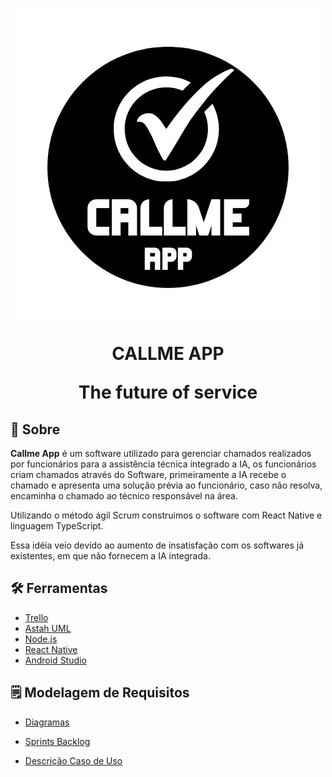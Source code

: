 <h1 align='center'>
    <img src='./Callme/code/src/assets/logo1.png'>
    <p>CALLME APP
    <p>The future of service
</h1>


## 📕 Sobre

**Callme App** é um software utilizado para gerenciar chamados realizados por funcionários para a assistência técnica integrado a IA, os funcionários criam chamados através do Software, primeiramente a IA recebe o chamado e apresenta uma solução prévia ao funcionário, caso não resolva, encaminha o chamado ao técnico responsável na área.

Utilizando o método ágil Scrum construimos o software com React Native e linguagem TypeScript.

Essa idéia veio devido ao aumento de insatisfação com os softwares já existentes, em que não fornecem a IA integrada.


## 🛠 Ferramentas

- [Trello](https://trello.com/pt-BR?campaign=19269516466&adgroup=148159506607&targetid=kwd-3609071522&matchtype=e&network=g&device=c&device_model=&creative=641463051735&keyword=trello&placement=&target=&ds_eid=700000001557344&ds_e1=GOOGLE&gad_source=1&gclid=CjwKCAjwtdi_BhACEiwA97y8BOmg9xCVoUXGvohRXK97MuFBf8611y0mIXvA9CFYWMsTX4dp-XYb8RoCPRQQAvD_BwE)
- [Astah UML](https://astah.net/products/astah-uml/)
- [Node.js](https://nodejs.org/pt)
- [React Native](https://reactnative.dev)
- [Android Studio](https://developer.android.com/studio?gclsrc=aw.ds&gad_source=1&gclid=CjwKCAjwtdi_BhACEiwA97y8BK-tY4oR5cK3W_CzLqqa771C1-3OcUvI-uAFNPAHbnRxR6vZxkYKlxoC7z0QAvD_BwE&hl=pt-br)



## 🗒️ Modelagem de Requisitos

- [Diagramas](https://github.com/Devluisgsouza/Callme_App/blob/main/Callme/Modelagem_de_Requisitos/Diagrama_de_caso_de_uso_sistema.asta)
 - [Sprints Backlog](https://github.com/Devluisgsouza/Callme_App/blob/main/Callme/Modelagem_de_Requisitos/Sprints_Backlog.docx)

- [Descrição Caso de Uso](https://github.com/Devluisgsouza/Callme_App/blob/main/Callme/Modelagem_de_Requisitos/Descrição_caso_de_uso.docx)

